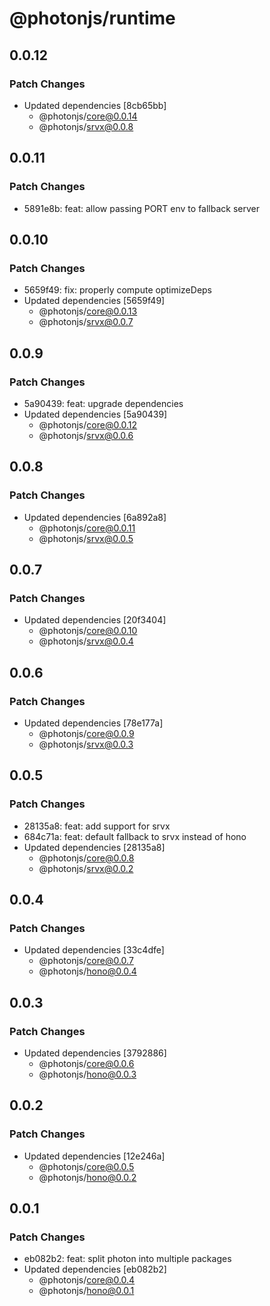 # @photonjs/runtime

## 0.0.12

### Patch Changes

- Updated dependencies [8cb65bb]
  - @photonjs/core@0.0.14
  - @photonjs/srvx@0.0.8

## 0.0.11

### Patch Changes

- 5891e8b: feat: allow passing PORT env to fallback server

## 0.0.10

### Patch Changes

- 5659f49: fix: properly compute optimizeDeps
- Updated dependencies [5659f49]
  - @photonjs/core@0.0.13
  - @photonjs/srvx@0.0.7

## 0.0.9

### Patch Changes

- 5a90439: feat: upgrade dependencies
- Updated dependencies [5a90439]
  - @photonjs/core@0.0.12
  - @photonjs/srvx@0.0.6

## 0.0.8

### Patch Changes

- Updated dependencies [6a892a8]
  - @photonjs/core@0.0.11
  - @photonjs/srvx@0.0.5

## 0.0.7

### Patch Changes

- Updated dependencies [20f3404]
  - @photonjs/core@0.0.10
  - @photonjs/srvx@0.0.4

## 0.0.6

### Patch Changes

- Updated dependencies [78e177a]
  - @photonjs/core@0.0.9
  - @photonjs/srvx@0.0.3

## 0.0.5

### Patch Changes

- 28135a8: feat: add support for srvx
- 684c71a: feat: default fallback to srvx instead of hono
- Updated dependencies [28135a8]
  - @photonjs/core@0.0.8
  - @photonjs/srvx@0.0.2

## 0.0.4

### Patch Changes

- Updated dependencies [33c4dfe]
  - @photonjs/core@0.0.7
  - @photonjs/hono@0.0.4

## 0.0.3

### Patch Changes

- Updated dependencies [3792886]
  - @photonjs/core@0.0.6
  - @photonjs/hono@0.0.3

## 0.0.2

### Patch Changes

- Updated dependencies [12e246a]
  - @photonjs/core@0.0.5
  - @photonjs/hono@0.0.2

## 0.0.1

### Patch Changes

- eb082b2: feat: split photon into multiple packages
- Updated dependencies [eb082b2]
  - @photonjs/core@0.0.4
  - @photonjs/hono@0.0.1
